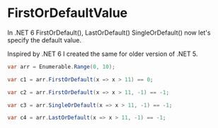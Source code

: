 # FirstOrDefaultValue
In .NET 6 FirstOrDefault(), LastOrDefault() SingleOrDefault() now let's specify the default value. 

Inspired by .NET 6 I created the same for older version of .NET 5.

~~~ csharp
var arr = Enumerable.Range(0, 10);

var c1 = arr.FirstOrDefault(x => x > 11) == 0;

var c2 = arr.FirstOrDefault(x => x > 11, -1) == -1;

var c3 = arr.SingleOrDefault(x => x > 11, -1) == -1;

var c4 = arr.LastOrDefault(x => x > 11, -1) == -1;
~~~
